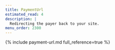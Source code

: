 ```yaml
---
title: PaymentUrl
estimated_read: 4
description: |
  Redirecting the payer back to your site.
menu_order: 2300
---
```


{% include payment-url.md full_reference=true %}
